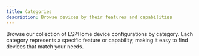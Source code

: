 ```yaml
---
title: Categories
description: Browse devices by their features and capabilities
---
```


Browse our collection of ESPHome device configurations by category. Each category represents a specific feature or capability, making it easy to find devices that match your needs.
